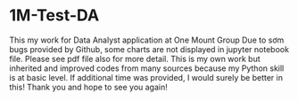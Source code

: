# 1M-Test-DA
This my work for Data Analyst application at One Mount Group
Due to sơm bugs provided by Github, some charts are not displayed in jupyter notebook file. Please see pdf file also for more detail. 
This is my own work but inherited and improved codes from many sources because my Python skill is at basic level.
If additional time was provided, I would surely be better in this! 
Thank you and hope to see you again!
